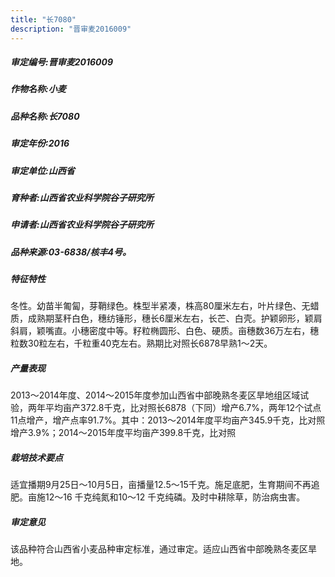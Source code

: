 ```yaml
---
title: "长7080"
description: "晋审麦2016009"
---
```

##### 审定编号:晋审麦2016009

##### 作物名称:小麦

##### 品种名称:长7080

##### 审定年份:2016

##### 审定单位:山西省

##### 育种者:山西省农业科学院谷子研究所

##### 申请者:山西省农业科学院谷子研究所

##### 品种来源:03-6838/核丰4号。

##### 特征特性
冬性。幼苗半匍匐，芽鞘绿色。株型半紧凑，株高80厘米左右，叶片绿色、无蜡质，成熟期茎秆白色，穗纺锤形，穗长6厘米左右，长芒、白壳。护颖卵形，颖肩斜肩，颖嘴直。小穗密度中等。籽粒椭圆形、白色、硬质。亩穗数36万左右，穗粒数30粒左右，千粒重40克左右。熟期比对照长6878早熟1～2天。

##### 产量表现
2013～2014年度、2014～2015年度参加山西省中部晚熟冬麦区旱地组区域试验，两年平均亩产372.8千克，比对照长6878（下同）增产6.7%，两年12个试点11点增产，增产点率91.7%。其中：2013～2014年度平均亩产345.9千克，比对照增产3.9%；2014～2015年度平均亩产399.8千克，比对照

##### 栽培技术要点
适宜播期9月25日～10月5日，亩播量12.5～15千克。施足底肥，生育期间不再追肥。亩施12～16 千克纯氮和10～12 千克纯磷。及时中耕除草，防治病虫害。

##### 审定意见
该品种符合山西省小麦品种审定标准，通过审定。适应山西省中部晚熟冬麦区旱地。
